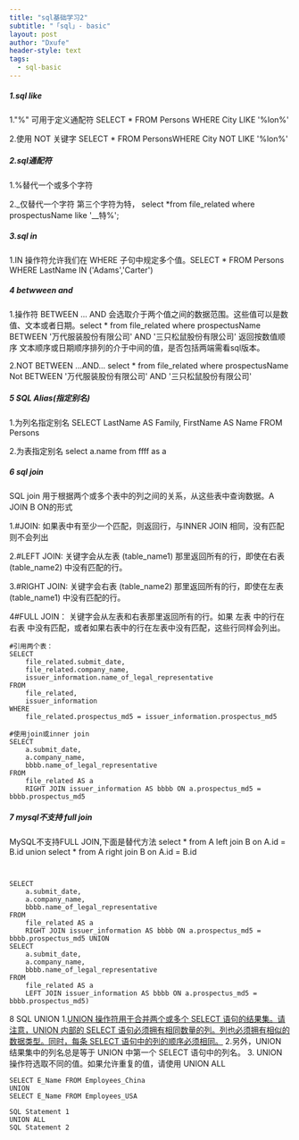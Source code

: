 ```yaml
---
title: "sql基础学习2"
subtitle: "「sql」- basic"
layout: post
author: "Dxufe"
header-style: text
tags:
  - sql-basic
---
```

##### 1.sql like
   1."%" 可用于定义通配符
    SELECT * FROM Persons WHERE City LIKE '%lon%'
   
   2.使用 NOT 关键字
    SELECT * FROM PersonsWHERE City NOT LIKE '%lon%'
##### 2.sql通配符
  1.%替代一个或多个字符
  
  2._仅替代一个字符
        第三个字符为特， select *from file_related where prospectusName like '__特%';
##### 3.sql in
   1.IN 操作符允许我们在 WHERE 子句中规定多个值。SELECT * FROM Persons WHERE LastName IN ('Adams','Carter')
##### 4 betwween and
   
   1.操作符 BETWEEN ... AND 会选取介于两个值之间的数据范围。这些值可以是数值、文本或者日期。select * from file_related where prospectusName BETWEEN '万代服装股份有限公司' AND '三只松鼠股份有限公司'  返回按数值顺序 文本顺序或日期顺序排列的介于中间的值，是否包括两端需看sql版本。
  
  2.NOT BETWEEN ...AND...
  select * from file_related where prospectusName Not BETWEEN '万代服装股份有限公司' AND '三只松鼠股份有限公司'
##### 5 SQL Alias(指定别名)
1.为列名指定别名
    SELECT LastName AS Family, FirstName AS Name FROM Persons

2.为表指定别名
    select a.name from ffff as a
##### 6 sql join
SQL join 用于根据两个或多个表中的列之间的关系，从这些表中查询数据。A JOIN B ON的形式

1.#JOIN: 如果表中有至少一个匹配，则返回行，与INNER JOIN 相同，没有匹配则不会列出

2.#LEFT JOIN:  关键字会从左表 (table_name1) 那里返回所有的行，即使在右表 (table_name2) 中没有匹配的行。

3.#RIGHT JOIN: 关键字会右表 (table_name2) 那里返回所有的行，即使在左表 (table_name1) 中没有匹配的行。

4#FULL JOIN： 关键字会从左表和右表那里返回所有的行。如果 左表 中的行在右表 中没有匹配，或者如果右表中的行在左表中没有匹配，这些行同样会列出。
```
#引用两个表：
SELECT
	file_related.submit_date,
	file_related.company_name,
	issuer_information.name_of_legal_representative 
FROM
	file_related,
	issuer_information 
WHERE
	file_related.prospectus_md5 = issuer_information.prospectus_md5
    
#使用join或inner join
SELECT
	a.submit_date,
	a.company_name,
	bbbb.name_of_legal_representative 
FROM
	file_related AS a
	RIGHT JOIN issuer_information AS bbbb ON a.prospectus_md5 = bbbb.prospectus_md5

```

##### 7 mysql不支持 full join
MySQL不支持FULL JOIN,下面是替代方法
select * from A left join B on A.id = B.id 
union
select *
from A right join B on A.id = B.id
```


SELECT
	a.submit_date,
	a.company_name,
	bbbb.name_of_legal_representative 
FROM
	file_related AS a
	RIGHT JOIN issuer_information AS bbbb ON a.prospectus_md5 = bbbb.prospectus_md5 UNION 
SELECT
	a.submit_date,
	a.company_name,
	bbbb.name_of_legal_representative 
FROM
	file_related AS a
	LEFT JOIN issuer_information AS bbbb ON a.prospectus_md5 = bbbb.prospectus_md5)
```

8 SQL UNION
1.<u>UNION 操作符用于合并两个或多个 SELECT 语句的结果集。请注意，UNION 内部的 SELECT 语句必须拥有相同数量的列。列也必须拥有相似的数据类型。同时，每条 SELECT 语句中的列的顺序必须相同。</u>
2.另外，UNION 结果集中的列名总是等于 UNION 中第一个 SELECT 语句中的列名。
3. UNION 操作符选取不同的值。如果允许重复的值，请使用 UNION ALL
```
SELECT E_Name FROM Employees_China
UNION
SELECT E_Name FROM Employees_USA

SQL Statement 1
UNION ALL
SQL Statement 2
```



   
